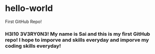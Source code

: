 # hello-world
First GitHub Repo!

<h3>H3l10 3V3RY0N3! My name is Sai and this is my first GitHub repo! I hope to imporve and skills everyday and imporve my coding skills everyday!<h3>
